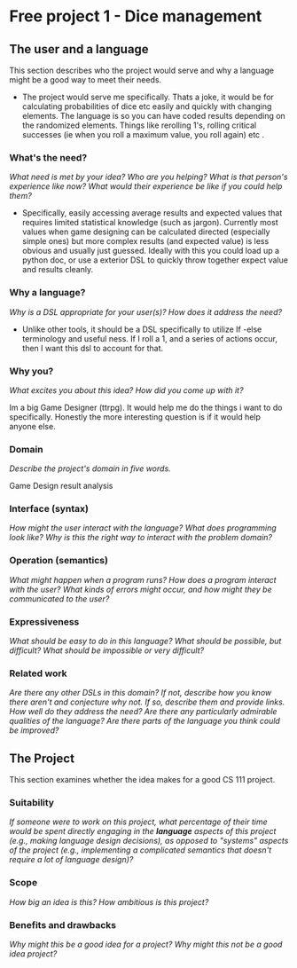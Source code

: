 # Free project 1 - Dice management

## The user and a language

This section describes who the project would serve and why a language might be a
good way to meet their needs.

- The project would serve me specifically. Thats a joke, it would be for calculating probabilities of dice etc easily and quickly with changing elements. The language is so you can have coded results depending on the randomized elements. Things like rerolling 1's, rolling critical successes (ie when you roll a maximum value, you roll again)  etc .


### What's the need?

_What need is met by your idea? Who are you helping? What is that person's
experience like now? What would their experience be like if you could help
them?_

- Specifically, easily accessing average results and expected values that requires limited statistical knowledge (such as jargon). Currently most values when game designing can be calculated directed (especially simple ones) but more complex results (and expected value) is less obvious and usually just guessed. Ideally with this you could load up a python doc, or use a exterior DSL to quickly throw together expect value and results cleanly.  


### Why a language?

_Why is a DSL appropriate for your user(s)? How does it address the need?_

- Unlike other tools, it should be a DSL specifically to utilize If -else terminology and useful ness. If I roll a 1, and a series of actions occur, then I want this dsl to account for that. 

### Why you?

_What excites you about this idea? How did you come up with it?_

Im a big Game Designer (ttrpg). It would help me do the things i want to do specifically. Honestly the more interesting question is if it would help anyone else. 

### Domain

_Describe the project's domain in five words._

Game Design result analysis 

### Interface (syntax)

_How might the user interact with the language? What does programming look
like? Why is this the right way to interact with the problem domain?_

### Operation (semantics)

_What might happen when a program runs? How does a program interact with the
user? What kinds of errors might occur, and how might they be communicated to
the user?_

### Expressiveness

_What should be easy to do in this language? What should be possible, but
difficult? What should be impossible or very difficult?_

### Related work

_Are there any other DSLs in this domain? If not, describe how you know there
aren't and conjecture why not. If so, describe them and provide links. How well
do they address the need? Are there any particularly admirable qualities of the
language? Are there parts of the language you think could be improved?_

## The Project

This section examines whether the idea makes for a good CS 111 project.

### Suitability

_If someone were to work on this project, what percentage of their time would be
spent directly engaging in the **language** aspects of this project (e.g.,
making language design decisions), as opposed to "systems" aspects of the
project (e.g., implementing a complicated semantics that doesn't require a lot
of language design)?_

### Scope

_How big an idea is this? How ambitious is this project?_

### Benefits and drawbacks

_Why might this be a good idea for a project? Why might this not be a good idea
project?_
